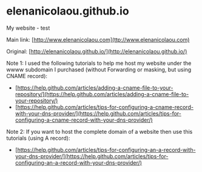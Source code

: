 # elenanicolaou.github.io
My website - test

Main link:
[http://www.elenanicolaou.com](ttp://www.elenanicolaou.com)

Original:
[http://elenanicolaou.github.io/](http://elenanicolaou.github.io/)

Note 1: I used the following tutorials to help me host my website under the wwww subdomain I purchased (without Forwarding or masking, but using CNAME record):
* [https://help.github.com/articles/adding-a-cname-file-to-your-repository/](https://help.github.com/articles/adding-a-cname-file-to-your-repository/)
* [https://help.github.com/articles/tips-for-configuring-a-cname-record-with-your-dns-provider/](https://help.github.com/articles/tips-for-configuring-a-cname-record-with-your-dns-provider/)

Note 2: If you want to host the complete domain of a website then use this tutorials (using A record):
* [https://help.github.com/articles/tips-for-configuring-an-a-record-with-your-dns-provider/](https://help.github.com/articles/tips-for-configuring-an-a-record-with-your-dns-provider/)



